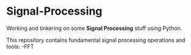 # Signal-Processing
Working and tinkering on some **Signal Processing** stuff using Python.

This repository contains fundamental signal processing operations and tools:
-FFT
